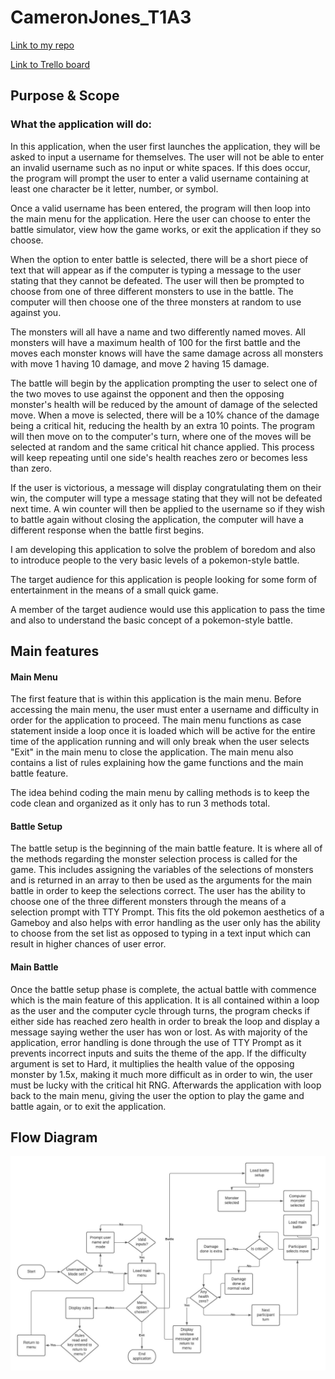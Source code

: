 # CameronJones_T1A3

[Link to my repo](https://github.com/iamcrjones/CameronJones_T1A3)

[Link to Trello board](https://trello.com/b/agY6uh5L/cameronjonest1a3)

## Purpose & Scope

### What the application will do:

In this application, when the user first launches the application, they will be asked to input a username for themselves. The user will not be able to enter an invalid username such as no input or white spaces. If this does occur, the program will prompt the user to enter a valid username containing at least one character be it letter, number, or symbol.

Once a valid username has been entered, the program will then loop into the main menu for the application. Here the user can choose to enter the battle simulator, view how the game works, or exit the application if they so choose.

When the option to enter battle is selected, there will be a short piece of text that will appear as if the computer is typing a message to the user stating that they cannot be defeated. The user will then be prompted to choose from one of three different monsters to use in the battle. The computer will then choose one of the three monsters at random to use against you.

The monsters will all have a name and two differently named moves. All monsters will have a maximum health of 100 for the first battle and the moves each monster knows will have the same damage across all monsters with move 1 having 10 damage, and move 2 having 15 damage.

The battle will begin by the application prompting the user to select one of the two moves to use against the opponent and then the opposing monster's health will be reduced by the amount of damage of the selected move. When a move is selected, there will be a 10% chance of the damage being a critical hit, reducing the health by an extra 10 points. The program will then move on to the computer's turn, where one of the moves will be selected at random and the same critical hit chance applied. This process will keep repeating until one side's health reaches zero or becomes less than zero.

If the user is victorious, a message will display congratulating them on their win, the computer will type a message stating that they will not be defeated next time. A win counter will then be applied to the username so if they wish to battle again without closing the application, the computer will have a different response when the battle first begins.

I am developing this application to solve the problem of boredom and also to introduce people to the very basic levels of a pokemon-style battle.

The target audience for this application is people looking for some form of entertainment in the means of a small quick game.

A member of the target audience would use this application to pass the time and also to understand the basic concept of a pokemon-style battle.

## Main features
#### Main Menu

The first feature that is within this application is the main menu. Before accessing the main menu, the user must enter a username and difficulty in order for the application to proceed. The main menu functions as case statement inside a loop once it is loaded which will be active for the entire time of the application running and will only break when the user selects "Exit" in the main menu to close the application. The main menu also contains a list of rules explaining how the game functions and the main battle feature.

The idea behind coding the main menu by calling methods is to keep the code clean and organized as it only has to run 3 methods total.

#### Battle Setup

The battle setup is the beginning of the main battle feature. It is where all of the methods regarding the monster selection process is called for the game. This includes assigning the variables of the selections of monsters and is returned in an array to then be used as the arguments for the main battle in order to keep the selections correct. The user has the ability to choose one of the three different monsters through the means of a selection prompt with TTY Prompt. This fits the old pokemon aesthetics of a Gameboy and also helps with error handling as the user only has the ability to choose from the set list as opposed to typing in a text input which can result in higher chances of user error.

#### Main Battle

Once the battle setup phase is complete, the actual battle with commence which is the main feature of this application. It is all contained within a loop as the user and the computer cycle through turns, the program checks if either side has reached zero health in order to break the loop and display a message saying wether the user has won or lost. As with majority of the application, error handling is done through the use of TTY Prompt as it prevents incorrect inputs and suits the theme of the app. If the difficulty argument is set to Hard, it multiplies the health value of the opposing monster by 1.5x, making it much more difficult as in order to win, the user must be lucky with the critical hit RNG. Afterwards the application with loop back to the main menu, giving the user the option to play the game and battle again, or to exit the application.

## Flow Diagram

![Diagram](./docs/Flow_Diagram.jpeg)